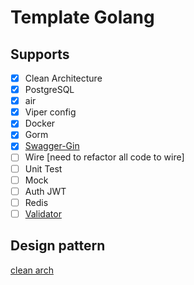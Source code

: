 # Template Golang

## Supports

- [x] Clean Architecture
- [x] PostgreSQL
- [x] air
- [x] Viper config
- [x] Docker
- [x] Gorm
- [X] [Swagger-Gin](https://github.com/swaggo/gin-swagger)
- [ ] Wire [need to refactor all code to wire]
- [ ] Unit Test
- [ ] Mock
- [ ] Auth JWT
- [ ] Redis
- [ ] [Validator](https://github.com/go-playground/validator)

## Design pattern

[clean arch](https://medium.com/@rayato159/how-to-implement-clean-architecture-in-golang-87e9f2c8c5e4)
